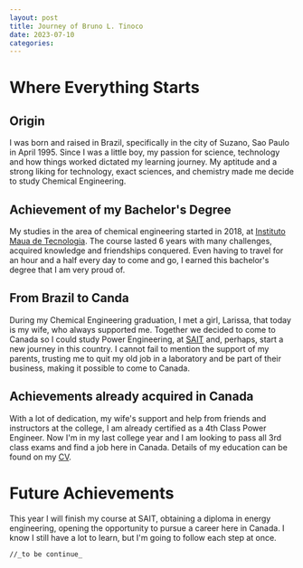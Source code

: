 ```yaml
---
layout: post
title: Journey of Bruno L. Tinoco
date: 2023-07-10
categories:
---
```


# Where Everything Starts

## Origin

I was born and raised in Brazil, specifically in the city of Suzano, Sao Paulo in April 1995. Since I was a little boy, my passion for science, technology and how things worked dictated my learning journey. My aptitude and a strong liking for technology, exact sciences, and chemistry made me decide to study Chemical Engineering.

## Achievement of my Bachelor's Degree

My studies in the area of chemical engineering started in 2018, at [Instituto Maua de Tecnologia](https://maua.br). The course lasted 6 years with many challenges, acquired knowledge and friendships conquered. Even having to travel for an hour and a half every day to come and go, I earned this bachelor's degree that I am very proud of.

## From Brazil to Canda

During my Chemical Engineering graduation, I met a girl, Larissa, that today is my wife, who always supported me. Together we decided to come to Canada so I could study Power Engineering, at [SAIT](https://www.sait.ca) and, perhaps, start a new journey in this country. I cannot fail to mention the support of my parents, trusting me to quit my old job in a laboratory and be part of their business, making it possible to come to Canada.

## Achievements already acquired in Canada

With a lot of dedication, my wife's support and help from friends and instructors at the college, I am already certified as a 4th Class Power Engineer. Now I'm in my last college year and I am looking to pass all 3rd class exams and find a job here in Canada. Details of my education can be found on my [CV](https://bltinoco.github.io/posts/curriculum-vitae/).

# Future Achievements

This year I will finish my course at SAIT, obtaining a diploma in energy engineering, opening the opportunity to pursue a career here in Canada. I know I still have a lot to learn, but I'm going to follow each step at once.

`//_to be continue_`

